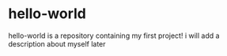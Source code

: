 # hello-world
hello-world is a repository containing my first project!
i will add a description about myself later
